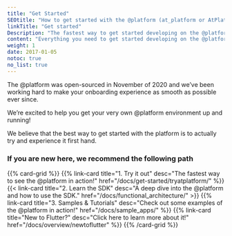 ```yaml
---
title: "Get Started"
SEOtitle: "How to get started with the @platform (at_platform or AtPlatform)"
linkTitle: "Get started"
Description: "The fastest way to get started developing on the @platform"
content: "Everything you need to get started developing on the @platform"
weight: 1
date: 2017-01-05
notoc: true
no_list: true
---
```



The @platform was open-sourced in November of 2020 and we’ve been working hard to make your onboarding experience as smooth as possible ever since.

We’re excited to help you get your very own @platform environment up and running!

We believe that the best way to get started with the platform is to actually try and experience it first hand.

### If you are new here, we recommend the following path
{{% card-grid %}}
{{% link-card title="1. Try it out" desc="The fastest way to see the @platform in action!" href="/docs/get-started/tryatplatform/" %}}
{{< link-card title="2. Learn the SDK" desc="A deep dive into the @platform and how to use the SDK." href="/docs/functional_architecture/" >}}
{{% link-card title="3. Samples & Tutorials" desc="Check out some examples of the @platform in action!" href="/docs/sample_apps/" %}}
{{% link-card title="New to Flutter?" desc="Click here to learn more about it!" href="/docs/overview/newtoflutter" %}}
{{% /card-grid %}}

